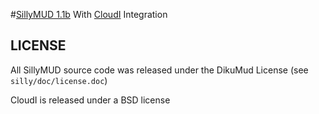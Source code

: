 #[SillyMUD 1.1b](http://www.mudbytes.net/file-319) With [CloudI](http://cloudi.org) Integration

## LICENSE

All SillyMUD source code was released under the DikuMud License
(see `silly/doc/license.doc`)

CloudI is released under a BSD license

